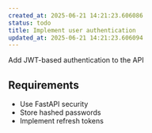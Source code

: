 ```yaml
---
created_at: 2025-06-21 14:21:23.606086
status: todo
title: Implement user authentication
updated_at: 2025-06-21 14:21:23.606094
---
```


Add JWT-based authentication to the API

## Requirements
- Use FastAPI security
- Store hashed passwords
- Implement refresh tokens